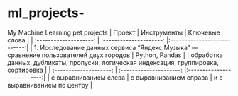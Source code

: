 # ml_projects-
My Machine Learning pet projects
| Проект | Инструменты | Ключевые слова |
| :--------------------: | :---------------------: |:---------------------------:|
| 1. Исследование данных сервиса “Яндекс.Музыка” — сравнение пользователей двух городов | 
Python, Pandas | | обработка данных, дубликаты, пропуски, логическая индексация, группировка, сортировка |
| :--------------------: | :---------------------: |:---------------------------:|
| с выравниванием слева | с выравниванием справа | и с выравниванием по центру |

